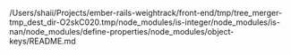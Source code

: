 /Users/shaii/Projects/ember-rails-weightrack/front-end/tmp/tree_merger-tmp_dest_dir-O2skC020.tmp/node_modules/is-integer/node_modules/is-nan/node_modules/define-properties/node_modules/object-keys/README.md